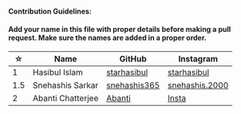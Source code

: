 #### Contribution Guidelines:

#### Add your name in this file with proper details before making a pull request. Make sure the names are added in a proper order.

| ☆ | Name | GitHub | Instagram |
| --- | --- | --- | --- |
| 1 | Hasibul Islam | [starhasibul](https://github.com/starhasibul) | [starhasibul](https://instagram.com/starhasibul) |
| 1.5 | Snehashis Sarkar | [snehashis365](https://github.com/snehashis365) | [snehashis.2000](https://instagram.com/snehashis.2000/) |
| 2 | Abanti Chatterjee | [Abanti](https://github.com/Abanti-2001)  | [Insta](Instagram.com) |
